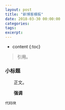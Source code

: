 ```yaml
---
layout: post
title: "新博客模板"
date: 2018-03-30 00:00:00
categories: 
tags: 
excerpt: 
---
```


* content
{:toc}

> 引用。

### 小标题

　　正文。

　　**强调**

```
代码块
```